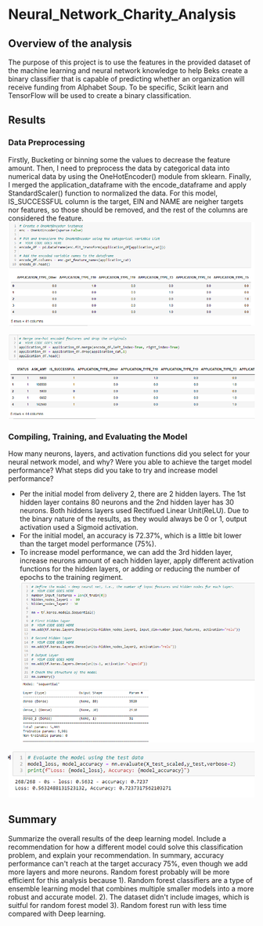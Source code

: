 # Neural_Network_Charity_Analysis
## Overview of the analysis
The purpose of this project is to use the features in the provided dataset of the machine learning and neural network knowledge to help Beks create a binary classifier that is capable of predicting whether an organization will receive funding from Alphabet Soup. To be specific, Scikit learn and TensorFlow will be used to create a binary classification. 

## Results

### Data Preprocessing
Firstly, Bucketing or binning some the values to decrease the feature amount. Then, I need to preprocess the data by categorical data into numerical data by using the OneHotEncoder() module from sklearn. Finally, I merged the application_dataframe with the encode_dataframe and apply StandardScaler() function to normalized the data.
For this model, IS_SUCCESSFUL column is the target, EIN and NAME are neigher targets nor features, so those should be removed, and the rest of the columns are considered the feature. 
![](Resources/d1_1.PNG)

![](Resources/d1_2.PNG)

### Compiling, Training, and Evaluating the Model
How many neurons, layers, and activation functions did you select for your neural network model, and why?
Were you able to achieve the target model performance?
What steps did you take to try and increase model performance?
- Per the initial model from delivery 2, there are 2 hidden layers. The 1st hidden layer contains 80 neurons and the 2nd hidden layer has 30 neurons. Both hiddens layers used Rectifued Linear Unit(ReLU). Due to the binary nature of the results, as they would always be 0 or 1, output activation used a Sigmoid activation.
- For the initial model, an accuracy is 72.37%, which is a little bit lower than the target model performance (75%).
- To increase model performance, we can add the 3rd hidden layer, increase neurons amount of each hidden layer, apply different activation functions for the hidden layers, or adding or reducing the number of epochs to the training regiment.
![](Resources/d2_1.PNG)

![](Resources/d2.PNG)

## Summary
Summarize the overall results of the deep learning model. Include a recommendation for how a different model could solve this classification problem, and explain your recommendation.
In summary, accuracy performance can't reach at the target accuracy 75%, even though we add more layers and more neurons. Random forest probably will be more efficient for this analysis because 1).  Random forest classifiers are a type of ensemble learning model that combines multiple smaller models into a more robust and accurate model. 2). The dataset didn't include images, which is suitful for random forest model 3). Random forest run with less time compared with Deep learning.
